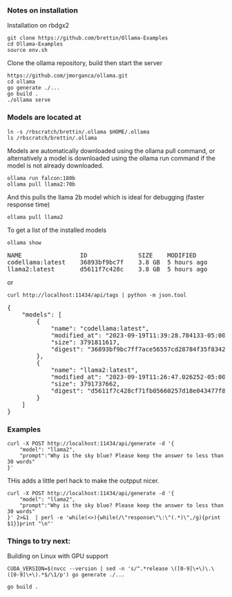 ### Notes on installation

Installation on rbdgx2

    git clone https://github.com/brettin/Ollama-Examples
    cd Ollama-Examples
    source env.sh

Clone the ollama repository, build then start the server

    https://github.com/jmorganca/ollama.git
    cd ollama
    go generate ./...
    go build .
    ./ollama serve

### Models are located at

    ln -s /rbscratch/brettin/.ollama $HOME/.ollama
    ls /rbscratch/brettin/.ollama

Models are automatically downloaded using the ollama pull command, or alternatively a model is downloaded using the ollama run command if the model is not already downloaded.

    ollama run falcon:180b
    ollama pull llama2:70b

And this pulls the llama 2b model which is ideal for debugging (faster response time)
    
    ollama pull llama2

To get a list of the installed models

    ollama show

<pre>
NAME            	ID          	SIZE  	MODIFIED    
codellama:latest	36893bf9bc7f	3.8 GB	5 hours ago	
llama2:latest   	d5611f7c428c	3.8 GB	5 hours ago
</pre>

or

    curl http://localhost:11434/api/tags | python -m json.tool

<pre>
{
    "models": [
        {
            "name": "codellama:latest",
            "modified_at": "2023-09-19T11:39:28.784133-05:00",
            "size": 3791811617,
            "digest": "36893bf9bc7ff7ace56557cd28784f35f834290c85d39115c6b91c00a031cfad"
        },
        {
            "name": "llama2:latest",
            "modified_at": "2023-09-19T11:26:47.026252-05:00",
            "size": 3791737662,
            "digest": "d5611f7c428cf71fb05660257d18e043477f8b46cf561bf86940c687c1a59f70"
        }
    ]
}
</pre>

### Examples

    curl -X POST http://localhost:11434/api/generate -d '{
        "model": "llama2",
        "prompt":"Why is the sky blue? Please keep the answer to less than 30 words"
    }' 

THis adds a little perl hack to make the outpput nicer.

    curl -X POST http://localhost:11434/api/generate -d '{
        "model": "llama2",
        "prompt":"Why is the sky blue? Please keep the answer to less than 30 words"
    }' 2>&1  | perl -e 'while(<>){while(/\"response\"\:\"(.*)\",/g){print $1}}print "\n"'

### Things to try next:

Building on Linux with GPU support

    CUDA_VERSION=$(nvcc --version | sed -n 's/^.*release \([0-9]\+\)\.\([0-9]\+\).*$/\1/p') go generate ./...

    go build .



    
  

